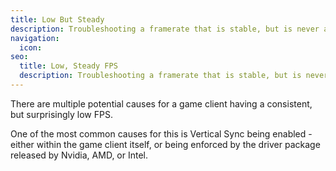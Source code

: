 ```yaml
---
title: Low But Steady
description: Troubleshooting a framerate that is stable, but is never as high as expected.
navigation:
  icon:
seo:
  title: Low, Steady FPS
  description: Troubleshooting a framerate that is stable, but is never as high as expected.
---
```


There are multiple potential causes for a game client having a consistent, but surprisingly low FPS.

One of the most common causes for this is Vertical Sync being enabled - either within the game client itself, or being enforced by the driver package released by Nvidia, AMD, or Intel.
